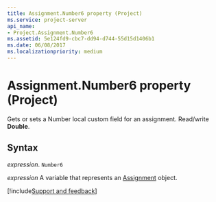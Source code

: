 ```yaml
---
title: Assignment.Number6 property (Project)
ms.service: project-server
api_name:
- Project.Assignment.Number6
ms.assetid: 5e124fd9-cbc7-dd94-d744-55d15d1406b1
ms.date: 06/08/2017
ms.localizationpriority: medium
---
```



# Assignment.Number6 property (Project)

Gets or sets a Number local custom field for an assignment. Read/write **Double**.


## Syntax

_expression_. `Number6`

_expression_ A variable that represents an [Assignment](./Project.Assignment.md) object.

[!include[Support and feedback](~/includes/feedback-boilerplate.md)]